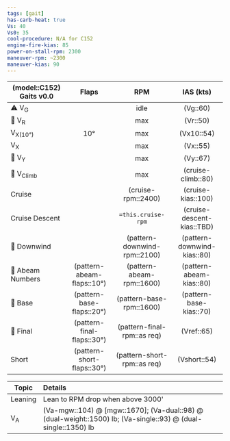 ```yaml
---
tags: [gait]
has-carb-heat: true
Vs: 40
Vs0: 35
cool-procedure: N/A for C152
engine-fire-kias: 85
power-on-stall-rpm: 2300
maneuver-rpm: ~2300
maneuver-kias: 90
---
```


| **(model::C152) Gaits** v0.0 |        **Flaps**        |          **RPM**          |       **IAS (kts)**        |
| ---------------------------- |:-----------------------:|:-------------------------:|:--------------------------:|
| ⚠️ V<sub>G</sub>             |                         |           idle            |          (Vg::60)          |
| 🛫 V<sub>R</sub>             |                         |            max            |           (Vr::50)           |
| V<sub>X(10°)</sub>           |           10°           |            max            |           (Vx10::54)           | 
| V<sub>X</sub>                |                         |            max            |           (Vx::55)           |
| 🛫 V<sub>Y</sub>             |                         |            max            |           (Vy::67)           |
| 🛫 V<sub>Climb</sub>         |                         |            max            |      (cruise-climb::80)      |
| Cruise                       |                         |      (cruise-rpm::2400)       |      (cruise-kias::100)       |
| Cruise Descent               |                         |    `=this.cruise-rpm`     |  (cruise-descent-kias::TBD)   |
| 🛬 Downwind                  |                         | (pattern-downwind-rpm::2100) | (pattern-downwind-kias::80) |
| 🛬 Abeam Numbers             | (pattern-abeam-flaps::10°) |   (pattern-abeam-rpm::1600)   |   (pattern-abeam-kias::80)   |
| 🛬 Base                      | (pattern-base-flaps::20°)  |   (pattern-base-rpm::1600)    |   (pattern-base-kias::70)    |
| 🛬 Final                     | (pattern-final-flaps::30°) |  (pattern-final-rpm::as req)   |          (Vref::65)          |
| Short                        | (pattern-short-flaps::30°) |   (pattern-short-rpm::as req)   |         (Vshort::54)         |

| Topic         | Details                                                                                                       |
| ------------- |:------------------------------------------------------------------------------------------------------------- |
| Leaning       | Lean to RPM drop when above 3000'                                                                           | 
| V<sub>A</sub> | (Va-mgw::104) @ [mgw::1670]; (Va-dual::98) @ (dual-weight::1500) lb; (Va-single::93) @ (dual-single::1350) lb |
